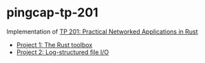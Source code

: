 # pingcap-tp-201

Implementation of [TP 201: Practical Networked Applications in Rust](https://github.com/pingcap/talent-plan/blob/master/courses/rust/README.md)

* [Project 1: The Rust toolbox](proj1)
* [Project 2: Log-structured file I/O](proj2)